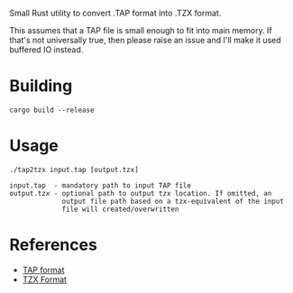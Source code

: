 Small Rust utility to convert .TAP format into .TZX format.

This assumes that a TAP file is small enough to fit into main memory.
If that's not universally true, then please raise an issue and I'll make it used buffered IO instead.

# Building
```
cargo build --release
```

# Usage
```
./tap2tzx input.tap [output.tzx]

input.tap  - mandatory path to input TAP file
output.tzx - optional path to output tzx location. If omitted, an
             output file path based on a tzx-equivalent of the input
             file will created/overwritten
```

# References

* [TAP format](https://sinclair.wiki.zxnet.co.uk/wiki/TAP_format)
* [TZX Format](https://worldofspectrum.net/TZXformat.html)
